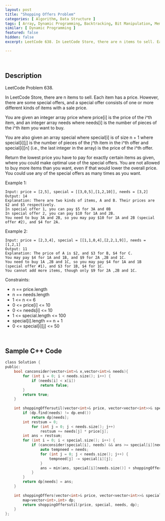 ```yaml
---
layout: post
title: "Shopping Offers Problem"
categories: [ Algorithm, Data Structure ]
tags: [ Array, Dynamic Programming, Backtracking, Bit Manipulation, Memoization, Bitmask ]
similar: [ Dynamic Programming ]
featured: false
hidden: false
excerpt: LeetCode 638. In LeetCode Store, there are n items to sell. Each item has a price. However, there are some special offers, and a special offer consists of one or more different kinds of items with a sale price.

---
```


<br />

## Description

LeetCode Problem 638.

In LeetCode Store, there are n items to sell. Each item has a price. However, there are some special offers, and a special offer consists of one or more different kinds of items with a sale price.

You are given an integer array price where price[i] is the price of the i^th item, and an integer array needs where needs[i] is the number of pieces of the i^th item you want to buy.

You are also given an array special where special[i] is of size n + 1 where special[i][j] is the number of pieces of the j^th item in the i^th offer and special[i][n] (i.e., the last integer in the array) is the price of the i^th offer.

Return the lowest price you have to pay for exactly certain items as given, where you could make optimal use of the special offers. You are not allowed to buy more items than you want, even if that would lower the overall price. You could use any of the special offers as many times as you want.

Example 1:
```
Input: price = [2,5], special = [[3,0,5],[1,2,10]], needs = [3,2]
Output: 14
Explanation: There are two kinds of items, A and B. Their prices are $2 and $5 respectively. 
In special offer 1, you can pay $5 for 3A and 0B
In special offer 2, you can pay $10 for 1A and 2B. 
You need to buy 3A and 2B, so you may pay $10 for 1A and 2B (special offer #2), and $4 for 2A.
```

Example 2:
```
Input: price = [2,3,4], special = [[1,1,0,4],[2,2,1,9]], needs = [1,2,1]
Output: 11
Explanation: The price of A is $2, and $3 for B, $4 for C. 
You may pay $4 for 1A and 1B, and $9 for 2A ,2B and 1C. 
You need to buy 1A ,2B and 1C, so you may pay $4 for 1A and 1B (special offer #1), and $3 for 1B, $4 for 1C. 
You cannot add more items, though only $9 for 2A ,2B and 1C.
```

Constraints:
* n == price.length
* n == needs.length
* 1 <= n <= 6
* 0 <= price[i] <= 10
* 0 <= needs[i] <= 10
* 1 <= special.length <= 100
* special[i].length == n + 1
* 0 <= special[i][j] <= 50

<br />

## Sample C++ Code


```c
class Solution {
public:
    bool canconsider(vector<int>& x,vector<int>& needs){
        for (int i = 0; i < needs.size(); i++) {
            if (needs[i] < x[i])
                return false;
        }
        return true;
    }
    
    int shoppingOffersutil(vector<int>& price, vector<vector<int>>& special, vector<int>& needs,map<vector<int>,int>& dp) {
        if (dp.find(needs) != dp.end())
            return dp[needs];
        int restsum = 0;
            for (int j = 0; j < needs.size(); j++)
                restsum += needs[j] * price[j];
        int ans = restsum;
        for (int i = 0; i < special.size(); i++) {
            if (canconsider(special[i], needs) && ans >= special[i][needs.size()]) {
                auto tempneed = needs;
                for (int j = 0; j < needs.size(); j++) {
                    tempneed[j] -= special[i][j];
                }
                ans = min(ans, special[i][needs.size()] + shoppingOffersutil(price, special, tempneed, dp));
            }
        }
        return dp[needs] = ans;
    }
    
    int shoppingOffers(vector<int>& price, vector<vector<int>>& special, vector<int>& needs) {
        map<vector<int>,int> dp;
        return shoppingOffersutil(price, special, needs, dp);
    }
};
```


